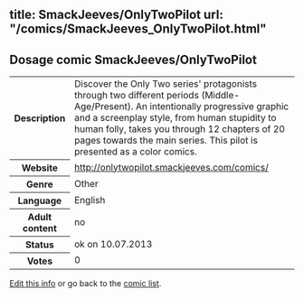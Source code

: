 title: SmackJeeves/OnlyTwoPilot
url: "/comics/SmackJeeves_OnlyTwoPilot.html"
---
Dosage comic SmackJeeves/OnlyTwoPilot
-----------------------------------------

<p id="msg"></p>
<script type="text/javascript">
if (window.location.search === '?edit_info_mail=sent_ok') {
  var elem = document.getElementById("msg");
  elem.innerHTML = 'Edited information sucessfully sent for review, which is usually done daily. Thanks!';
  elem.className = 'ok';
}
</script>
<table class="comicinfo">
<tr>
<th>Description</th><td>Discover the Only Two series' protagonists through two different periods (Middle-Age/Present). An intentionally progressive graphic and a screenplay style, from human stupidity to human folly, takes you through 12 chapters of 20 pages towards the main series. This pilot is presented as a color comics.</td>
</tr>
<tr>
<th>Website</th><td><a href="http://onlytwopilot.smackjeeves.com/comics/">http://onlytwopilot.smackjeeves.com/comics/</a></td>
</tr>
<tr>
<th>Genre</th><td>Other</td>
</tr>
<tr>
<th>Language</th><td>English</td>
</tr>
<tr>
<th>Adult content</th><td>no</td>
</tr>
<tr>
<th>Status</th><td>ok on 10.07.2013</td>
</tr>
<tr>
<th>Votes</th><td>0</td>
</tr>
</table>

[Edit this info](SmackJeeves_OnlyTwoPilot_edit.html) or go back to the [comic list](../comic-index.html).
